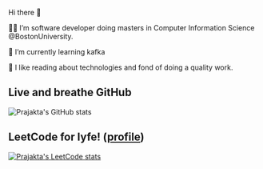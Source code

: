 Hi there 👋

👩‍💻 I’m software developer doing masters in Computer Information Science @BostonUniversity.

📕 I’m currently learning kafka

📖 I like reading about technologies and fond of doing a quality work.

## Live and breathe GitHub 

![Prajakta's GitHub stats](https://github-readme-stats.vercel.app/api?username=prajaktakhare&show_icons=true&icon_color=586069&text_color=586069&bg_color=fff&line_height=30&hide_title=true&title_color=0366d6)

## LeetCode for lyfe! ([profile](https://leetcode.com/prajaktakhare))
[![Prajakta's LeetCode stats](https://leetcode-stats-six.vercel.app/api?username=prajaktakhare)](https://github.com/KnlnKS/leetcode-stats)



